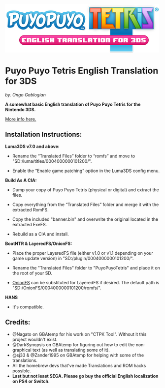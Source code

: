 ![Logo](logo.png)

# Puyo Puyo Tetris English Translation for 3DS

*by. Ongo Gablogian*

__A somewhat basic English translation of Puyo Puyo Tetris for the Nintendo 3DS.__


[More info here.](https://gbatemp.net/threads/wip-puyo-puyo-tetris-english-translation-looking-for-help.434967/)



## Installation Instructions:


__Luma3DS v7.0 and above:__

- Rename the “Translated Files” folder to “romfs” and move to "SD:/luma/titles/0004000000101200/".

- Enable the “Enable game patching” option in the Luma3DS config menu.


__Build As A CIA:__

- Dump your copy of Puyo Puyo Tetris (physical or digital) and extract the files.

- Copy everything from the “Translated Files” folder and merge it with the extracted RomFS.

- Copy the included "banner.bin" and overwrite the original located in the extracted ExeFS.

- Rebuild as a CIA and install.


__BootNTR & LayeredFS/OnionFS:__

- Place the proper LayeredFS file (either v1.0 or v1.1 depending on your game update version) in "SD:/plugin/0004000000101200/". 

- Rename the "Translated Files" folder to "PuyoPuyoTetris" and place it on the root of your SD. 

- [OnionFS](https://github.com/mariohackandglitch/OnionFS) can be substituted for LayeredFS if desired. The default path is "SD:/OnionFS/0004000000101200/romfs/".

__HANS__

- It's compatible.

## Credits:

- @Nagato on GBAtemp for his work on "CTPK Tool". Without it this project wouldn't exist.
- @DarkSynopsis on GBAtemp for figuring out how to edit the non-graphical text (as well as translating some of it).
- @sj33 & @Zander1995 on GBAtemp for helping with some of the translations.
- All the homebrew devs that've made Translations and ROM hacks possible.
- __Last but not least SEGA. Please go buy the official English localization on PS4 or Switch.__
